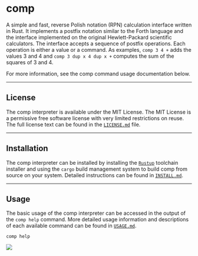 # comp
A simple and fast, reverse Polish notation (RPN) calculation interface written in Rust. It implements a postfix notation similar to the Forth language and the interface implemented on the original Hewlett-Packard scientific calculators. The interface accepts a sequence of postfix operations. Each operation is either a value or a command. As examples, `comp 3 4 +` adds the values 3 and 4 and `comp 3 dup x 4 dup x +` computes the sum of the squares of 3 and 4.

For more information, see the comp command usage documentation below.


---

## License
The comp interpreter is available under the MIT License. The MIT License is a permissive free software license with very limited restrictions on reuse. The full license text can be found in the [`LICENSE.md`][1] file.


---

## Installation
The comp interpreter can be installed by installing the [`Rustup`][2] toolchain installer and using the `cargo` build management system to build comp from source on your system. Detailed instructions can be found in [`INSTALL.md`][3].


---

## Usage
The basic usage of the comp interpreter can be accessed in the output of the `comp help` command. More detailed usage information and descriptions of each available command can be found in [`USAGE.md`][4].
```
comp help
```

![](https://raw.githubusercontent.com/usefulmove/comp/main/usage.png)


[1]: ./LICENSE
[2]: https://rust-lang.org/tools/install
[3]: ./INSTALL.md
[4]: ./USAGE.md
